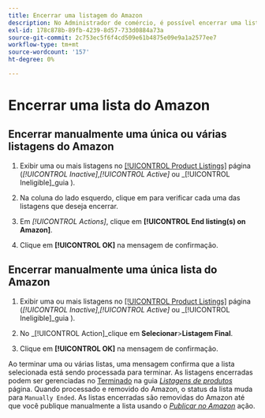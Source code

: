 ```yaml
---
title: Encerrar uma listagem do Amazon
description: No Administrador de comércio, é possível encerrar uma lista do Amazon no painel Sales Channel do Amazon.
exl-id: 178c878b-89fb-4239-8d57-733d0884a73a
source-git-commit: 2c753ec5f6f4cd509e61b4875e09e9a1a2577ee7
workflow-type: tm+mt
source-wordcount: '157'
ht-degree: 0%

---
```


# Encerrar uma lista do Amazon

## Encerrar manualmente uma única ou várias listagens do Amazon

1. Exibir uma ou mais listagens no [[!UICONTROL Product Listings]](./managing-product-listings.md) página (_[!UICONTROL Inactive]_,_[!UICONTROL Active]_ ou _[!UICONTROL Ineligible]_guia ).

1. Na coluna do lado esquerdo, clique em para verificar cada uma das listagens que deseja encerrar.

1. Em _[!UICONTROL Actions]_, clique em **[!UICONTROL End listing(s) on Amazon]**.

1. Clique em **[!UICONTROL OK]** na mensagem de confirmação.

## Encerrar manualmente uma única lista do Amazon

1. Exibir uma ou mais listagens no [[!UICONTROL Product Listings]](./managing-product-listings.md) página (_[!UICONTROL Inactive]_,_[!UICONTROL Active]_ ou _[!UICONTROL Ineligible]_guia ).

1. No _[!UICONTROL Action]_clique em **Selecionar**>**Listagem Final**.

1. Clique em **[!UICONTROL OK]** na mensagem de confirmação.

Ao terminar uma ou várias listas, uma mensagem confirma que a lista selecionada está sendo processada para terminar. As listagens encerradas podem ser gerenciadas no [Terminado](./ended-listings.md) na guia [_Listagens de produtos_](./managing-product-listings.md) página. Quando processado e removido do Amazon, o status da lista muda para `Manually Ended`. As listas encerradas são removidas do Amazon até que você publique manualmente a lista usando o [_Publicar no Amazon_](./publish-listings-manually.md) ação.
